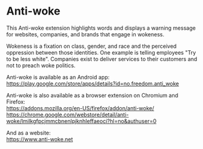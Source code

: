 # Anti-woke
This Anti-woke extension highlights words and displays a warning message for websites, companies, and brands that engage in wokeness.

Wokeness is a fixation on class, gender, and race and the perceived oppression between those identities. One example is telling employees "Try to be less white". Companies exist to deliver services to their customers and not to preach woke politics.

Anti-woke is  available as an Android app:<br/>
https://play.google.com/store/apps/details?id=no.freedom.anti_woke

Anti-woke is also available as a browser extension on Chromium and Firefox:<br/>
https://addons.mozilla.org/en-US/firefox/addon/anti-woke/
<br/>
https://chrome.google.com/webstore/detail/anti-woke/lmilkgfpcjmmcbnenlpjknhleffaeoci?hl=no&authuser=0

And as a website:<br/>
https://www.anti-woke.net
